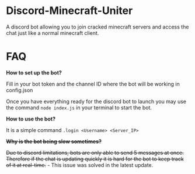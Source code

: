 # Discord-Minecraft-Uniter
A discord bot allowing you to join cracked minecraft servers and access the chat just like a normal minecraft client.

# FAQ

**How to set up the bot?**

Fill in your bot token and the channel ID where the bot will be working in config.json

Once you have everything ready for the discord bot to launch you may use the command `node index.js` in your terminal to start the bot.

**How to use the bot?**

It is a simple command `.login <Username> <Server_IP>`

~~**Why is the bot being slow sometimes?**~~ 

~~Due to discord limitations, bots are only able to send 5 messages at once. Therefore if the chat is updating quickly it is hard for the bot to keep track of it at real-time.~~ - This issue was solved in the latest update.



